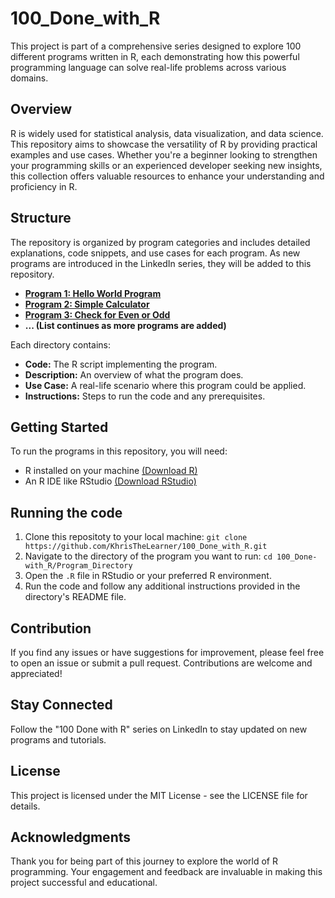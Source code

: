 # 100_Done_with_R
This project is part of a comprehensive series designed to explore 100 different programs written in R, each demonstrating how this powerful programming language can solve real-life problems across various domains.
## Overview
R is widely used for statistical analysis, data visualization, and data science. This repository aims to showcase the versatility of R by providing practical examples and use cases. Whether you're a beginner looking to strengthen your programming skills or an experienced developer seeking new insights, this collection offers valuable resources to enhance your understanding and proficiency in R.
## Structure
The repository is organized by program categories and includes detailed explanations, code snippets, and use cases for each program. As new programs are introduced in the LinkedIn series, they will be added to this repository.
- [**Program 1: Hello World Program**](1._hello_world.R)
- [**Program 2: Simple Calculator**](2._simple_calc.R)
- [**Program 3: Check for Even or Odd**](3._odd_even_checker.R)
- **... (List continues as more programs are added)**

Each directory contains:
- **Code:** The R script implementing the program.
- **Description:** An overview of what the program does.
- **Use Case:** A real-life scenario where this program could be applied.
- **Instructions:** Steps to run the code and any prerequisites.
## Getting Started
To run the programs in this repository, you will need:
- R installed on your machine [(Download R)](https://www.r-project.org)
- An R IDE like RStudio [(Download RStudio)](https://rstudio-education.github.io/hopr/starting.html)
## Running the code
1. Clone this repositoty to your local machine: ```git clone https://github.com/KhrisTheLearner/100_Done_with_R.git```
2. Navigate to the directory of the program you want to run: ```cd 100_Done-with_R/Program_Directory```
4. Open the `.R` file in RStudio or your preferred R environment.
5. Run the code and follow any additional instructions provided in the directory's README file.
## Contribution
If you find any issues or have suggestions for improvement, please feel free to open an issue or submit a pull request. Contributions are welcome and appreciated!
## Stay Connected
Follow the "100 Done with R" series on LinkedIn to stay updated on new programs and tutorials.
## License
This project is licensed under the MIT License - see the LICENSE file for details.
## Acknowledgments
Thank you for being part of this journey to explore the world of R programming. Your engagement and feedback are invaluable in making this project successful and educational.
